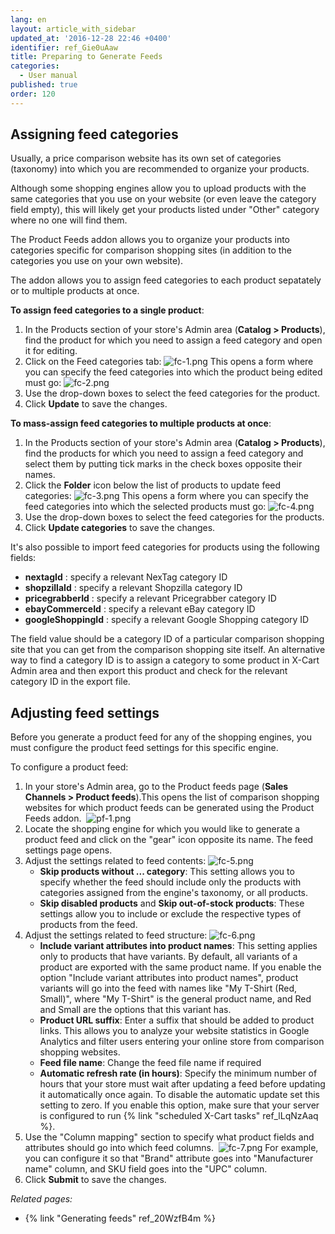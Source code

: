 ```yaml
---
lang: en
layout: article_with_sidebar
updated_at: '2016-12-28 22:46 +0400'
identifier: ref_Gie0uAaw
title: Preparing to Generate Feeds
categories:
  - User manual
published: true
order: 120
---
```

## Assigning feed categories

Usually, a price comparison website has its own set of categories (taxonomy) into which you are recommended to organize your products.

Although some shopping engines allow you to upload products with the same categories that you use on your website (or even leave the category field empty), this will likely get your products listed under "Other" category where no one will find them.

The Product Feeds addon allows you to organize your products into categories specific for comparison shopping sites (in addition to the categories you use on your own website).

The addon allows you to assign feed categories to each product sepatately or to multiple products at once.

**To assign feed categories to a single product**:

1.  In the Products section of your store's Admin area (**Catalog > Products**), find the product for which you need to assign a feed category and open it for editing.
2.  Click on the Feed categories tab:
    ![fc-1.png]({{site.baseurl}}/attachments/ref_Gie0uAaw/fc-1.png)
    This opens a form where you can specify the feed categories into which the product being edited must go:
    ![fc-2.png]({{site.baseurl}}/attachments/ref_Gie0uAaw/fc-2.png)
3.  Use the drop-down boxes to select the feed categories for the product.
4.  Click **Update** to save the changes.

**To mass-assign feed categories to multiple products at once**:

1.  In the Products section of your store's Admin area (**Catalog > Products**), find the products for which you need to assign a feed category and select them by putting tick marks in the check boxes opposite their names.
2.  Click the **Folder** icon below the list of products to update feed categories:
    ![fc-3.png]({{site.baseurl}}/attachments/ref_Gie0uAaw/fc-3.png)
    This opens a form where you can specify the feed categories into which the selected products must go:
    ![fc-4.png]({{site.baseurl}}/attachments/ref_Gie0uAaw/fc-4.png)
3.  Use the drop-down boxes to select the feed categories for the products.
4.  Click **Update categories** to save the changes.

It's also possible to import feed categories for products using the following fields:

* **nextagId** : specify a relevant NexTag category ID
* **shopzillaId** : specify a relevant Shopzilla category ID
* **pricegrabberId** : specify a relevant Pricegrabber category ID
* **ebayCommerceId** : specify a relevant eBay category ID
* **googleShoppingId** : specify a relevant Google Shopping category ID
       
The field value should be a category ID of a particular comparison shopping site that you can get from the comparison shopping site itself. An alternative way to find a category ID is to assign a category to some product in X-Cart Admin area and then export this product and check for the relevant category ID in the export file.

## Adjusting feed settings

Before you generate a product feed for any of the shopping engines, you must configure the product feed settings for this specific engine.

To configure a product feed:

1.  In your store's Admin area, go to the Product feeds page (**Sales Channels > Product feeds**).This opens the list of comparison shopping websites for which product feeds can be generated using the Product Feeds addon. 
    ![pf-1.png]({{site.baseurl}}/attachments/ref_Gie0uAaw/pf-1.png)
2.  Locate the shopping engine for which you would like to generate a product feed and click on the "gear" icon opposite its name. The feed settings page opens.
3.  Adjust the settings related to feed contents:
    ![fc-5.png]({{site.baseurl}}/attachments/ref_Gie0uAaw/fc-5.png)
    *   **Skip products without ... category**: This setting allows you to specify whether the feed should include only the products with categories assigned from the engine's taxonomy, or all products.
    *   **Skip disabled products** and **Skip out-of-stock products**: These settings allow you to include or exclude the respective types of products from the feed.
4.  Adjust the settings related to feed structure:
    ![fc-6.png]({{site.baseurl}}/attachments/ref_Gie0uAaw/fc-6.png)
    *   **Include variant attributes into product names**: This setting applies only to products that have variants. By default, all variants of a product are exported with the same product name. If you enable the option "Include variant attributes into product names", product variants will go into the feed with names like "My T-Shirt (Red, Small)", where "My T-Shirt" is the general product name, and Red and Small are the options that this variant has.
    *   **Product URL suffix**: Enter a suffix that should be added to product links. This allows you to analyze your website statistics in Google Analytics and filter users entering your online store from comparison shopping websites.
    * **Feed file name**: Change the feed file name if required
    * **Automatic refresh rate (in hours)**: Specify the minimum number of hours that your store must wait after updating a feed before updating it automatically once again. To disable the automatic update set this setting to zero. If you enable this option, make sure that your server is configured to run {% link "scheduled X-Cart tasks" ref_lLqNzAaq %}.
5.  Use the "Column mapping" section to specify what product fields and attributes should go into which feed columns. 
    ![fc-7.png]({{site.baseurl}}/attachments/ref_Gie0uAaw/fc-7.png)
    For example, you can configure it so that "Brand" attribute goes into "Manufacturer name" column, and SKU field goes into the "UPC" column.
6.  Click **Submit** to save the changes.

_Related pages:_

*   {% link "Generating feeds" ref_20WzfB4m %}
